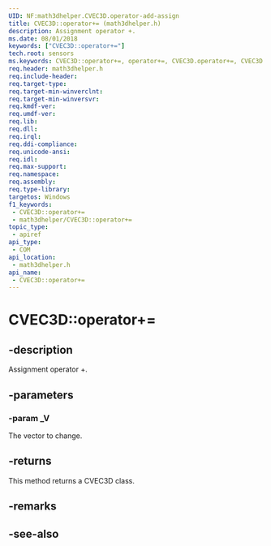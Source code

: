 ```yaml
---
UID: NF:math3dhelper.CVEC3D.operator-add-assign
title: CVEC3D::operator+= (math3dhelper.h)
description: Assignment operator +.
ms.date: 08/01/2018
keywords: ["CVEC3D::operator+="]
tech.root: sensors
ms.keywords: CVEC3D::operator+=, operator+=, CVEC3D.operator+=, CVEC3D::operator+=, CVEC3D.operator+=
req.header: math3dhelper.h
req.include-header: 
req.target-type: 
req.target-min-winverclnt: 
req.target-min-winversvr: 
req.kmdf-ver: 
req.umdf-ver: 
req.lib: 
req.dll: 
req.irql: 
req.ddi-compliance: 
req.unicode-ansi: 
req.idl: 
req.max-support: 
req.namespace: 
req.assembly: 
req.type-library: 
targetos: Windows
f1_keywords:
 - CVEC3D::operator+=
 - math3dhelper/CVEC3D::operator+=
topic_type:
 - apiref
api_type:
 - COM
api_location:
 - math3dhelper.h
api_name:
 - CVEC3D::operator+=
---
```


# CVEC3D::operator+=


## -description

Assignment operator +.

## -parameters

### -param _V

The vector to change.

## -returns

This method returns a CVEC3D class.

## -remarks

## -see-also

